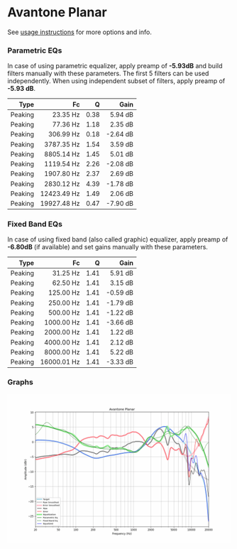 # Avantone Planar
See [usage instructions](https://github.com/jaakkopasanen/AutoEq#usage) for more options and info.

### Parametric EQs
In case of using parametric equalizer, apply preamp of **-5.93dB** and build filters manually
with these parameters. The first 5 filters can be used independently.
When using independent subset of filters, apply preamp of **-5.93 dB**.

| Type    | Fc          |    Q | Gain     |
|--------:|------------:|-----:|---------:|
| Peaking | 23.35 Hz    | 0.38 | 5.94 dB  |
| Peaking | 77.36 Hz    | 1.18 | 2.35 dB  |
| Peaking | 306.99 Hz   | 0.18 | -2.64 dB |
| Peaking | 3787.35 Hz  | 1.54 | 3.59 dB  |
| Peaking | 8805.14 Hz  | 1.45 | 5.01 dB  |
| Peaking | 1119.54 Hz  | 2.26 | -2.08 dB |
| Peaking | 1907.80 Hz  | 2.37 | 2.69 dB  |
| Peaking | 2830.12 Hz  | 4.39 | -1.78 dB |
| Peaking | 12423.49 Hz | 1.49 | 2.06 dB  |
| Peaking | 19927.48 Hz | 0.47 | -7.90 dB |

### Fixed Band EQs
In case of using fixed band (also called graphic) equalizer, apply preamp of **-6.80dB**
(if available) and set gains manually with these parameters.

| Type    | Fc          |    Q | Gain     |
|--------:|------------:|-----:|---------:|
| Peaking | 31.25 Hz    | 1.41 | 5.91 dB  |
| Peaking | 62.50 Hz    | 1.41 | 3.15 dB  |
| Peaking | 125.00 Hz   | 1.41 | -0.59 dB |
| Peaking | 250.00 Hz   | 1.41 | -1.79 dB |
| Peaking | 500.00 Hz   | 1.41 | -1.22 dB |
| Peaking | 1000.00 Hz  | 1.41 | -3.66 dB |
| Peaking | 2000.00 Hz  | 1.41 | 1.22 dB  |
| Peaking | 4000.00 Hz  | 1.41 | 2.12 dB  |
| Peaking | 8000.00 Hz  | 1.41 | 5.22 dB  |
| Peaking | 16000.01 Hz | 1.41 | -3.33 dB |

### Graphs
![](./Avantone%20Planar.png)